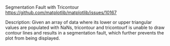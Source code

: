 Segmentation Fault with Tricontour
https://github.com/matplotlib/matplotlib/issues/10167

Description:
Given an array of data where its lower or upper triangular values are populated with NaNs, tricontour and tricontourf is unable to draw contour lines and results in a segmentation fault, which further prevents the plot from being displayed.
